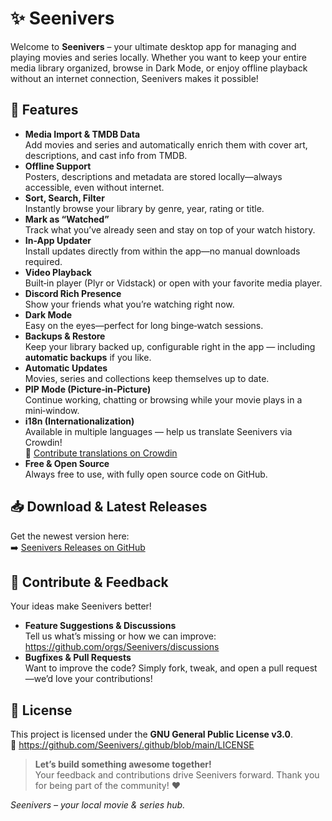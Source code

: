 # ✨ Seenivers

Welcome to **Seenivers** – your ultimate desktop app for managing and playing movies and series locally. Whether you want to keep your entire media library organized, browse in Dark Mode, or enjoy offline playback without an internet connection, Seenivers makes it possible!

## 🚀 Features

- **Media Import & TMDB Data**  
  Add movies and series and automatically enrich them with cover art, descriptions, and cast info from TMDB.  
- **Offline Support**  
  Posters, descriptions and metadata are stored locally—always accessible, even without internet.  
- **Sort, Search, Filter**  
  Instantly browse your library by genre, year, rating or title.  
- **Mark as “Watched”**  
  Track what you’ve already seen and stay on top of your watch history.  
- **In-App Updater**  
  Install updates directly from within the app—no manual downloads required.  
- **Video Playback**  
  Built‑in player (Plyr or Vidstack) or open with your favorite media player.  
- **Discord Rich Presence**  
  Show your friends what you’re watching right now.  
- **Dark Mode**  
  Easy on the eyes—perfect for long binge‑watch sessions.  
- **Backups & Restore**  
  Keep your library backed up, configurable right in the app — including **automatic backups** if you like.  
- **Automatic Updates**  
  Movies, series and collections keep themselves up to date.  
- **PIP Mode (Picture‑in‑Picture)**  
  Continue working, chatting or browsing while your movie plays in a mini‑window.  
- **i18n (Internationalization)**  
  Available in multiple languages — help us translate Seenivers via Crowdin!  
  🔗 [Contribute translations on Crowdin](https://crowdin.com/project/seenivers)  
- **Free & Open Source**  
  Always free to use, with fully open source code on GitHub.  

## 📥 Download & Latest Releases

Get the newest version here:  
➡️ [Seenivers Releases on GitHub](https://github.com/Seenivers/App/releases)

## 🤝 Contribute & Feedback

Your ideas make Seenivers better!

- **Feature Suggestions & Discussions**  
  Tell us what’s missing or how we can improve:  
  <https://github.com/orgs/Seenivers/discussions>  
- **Bugfixes & Pull Requests**  
  Want to improve the code? Simply fork, tweak, and open a pull request—we’d love your contributions!

## 📜 License

This project is licensed under the **GNU General Public License v3.0**.  
🔗 <https://github.com/Seenivers/.github/blob/main/LICENSE>

> **Let’s build something awesome together!**  
> Your feedback and contributions drive Seenivers forward. Thank you for being part of the community! ❤️

*Seenivers – your local movie & series hub.*  
